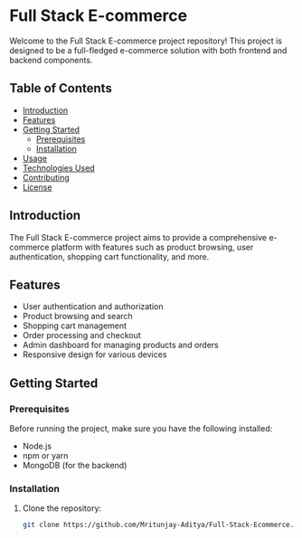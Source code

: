 # Full Stack E-commerce

Welcome to the Full Stack E-commerce project repository! This project is designed to be a full-fledged e-commerce solution with both frontend and backend components.

## Table of Contents

- [Introduction](#introduction)
- [Features](#features)
- [Getting Started](#getting-started)
  - [Prerequisites](#prerequisites)
  - [Installation](#installation)
- [Usage](#usage)
- [Technologies Used](#technologies-used)
- [Contributing](#contributing)
- [License](#license)

## Introduction

The Full Stack E-commerce project aims to provide a comprehensive e-commerce platform with features such as product browsing, user authentication, shopping cart functionality, and more.

## Features

- User authentication and authorization
- Product browsing and search
- Shopping cart management
- Order processing and checkout
- Admin dashboard for managing products and orders
- Responsive design for various devices

## Getting Started

### Prerequisites

Before running the project, make sure you have the following installed:

- Node.js
- npm or yarn
- MongoDB (for the backend)

### Installation

1. Clone the repository:

   ```bash
   git clone https://github.com/Mritunjay-Aditya/Full-Stack-Ecommerce.git
